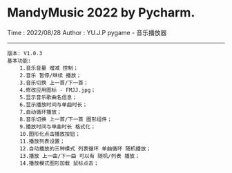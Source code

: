 # MandyMusic 2022 by Pycharm.

Time : 2022/08/28
Author : YU.J.P
pygame - 音乐播放器

---

    版本: V1.0.3
    基本功能:
        1.音乐音量 增减 控制；
        2.音乐 暂停/继续 播放；
        3.音乐切换 上一首/下一首；
        4.修改应用图标 - FMJJ.jpg；
        5.显示音乐歌曲名信息；
        6.显示播放时间与单曲时长；
        7.自动循环播放；
        8.音乐切换 上一首/下一首 图形组件；
        9.播放时间与单曲时长 格式化；
        10.图形化点击播放按钮；
        11.播放列表设置；
        12.自动播放的三种模式 列表循环 单曲循环 随机播放；
        13.播放 上一曲/下一曲 可以有 随机/列表 播放；
        14.播放模式图形加载 鼠标点击；
